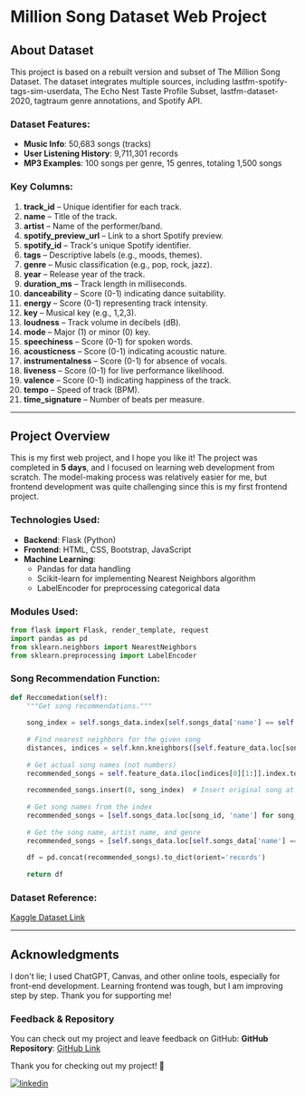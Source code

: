 # Million Song Dataset Web Project

## About Dataset

This project is based on a rebuilt version and subset of The Million Song Dataset. The dataset integrates multiple sources, including lastfm-spotify-tags-sim-userdata, The Echo Nest Taste Profile Subset, lastfm-dataset-2020, tagtraum genre annotations, and Spotify API.

### Dataset Features:

- **Music Info**: 50,683 songs (tracks)
- **User Listening History**: 9,711,301 records
- **MP3 Examples**: 100 songs per genre, 15 genres, totaling 1,500 songs

### Key Columns:

1. **track\_id** – Unique identifier for each track.
2. **name** – Title of the track.
3. **artist** – Name of the performer/band.
4. **spotify\_preview\_url** – Link to a short Spotify preview.
5. **spotify\_id** – Track's unique Spotify identifier.
6. **tags** – Descriptive labels (e.g., moods, themes).
7. **genre** – Music classification (e.g., pop, rock, jazz).
8. **year** – Release year of the track.
9. **duration\_ms** – Track length in milliseconds.
10. **danceability** – Score (0-1) indicating dance suitability.
11. **energy** – Score (0-1) representing track intensity.
12. **key** – Musical key (e.g., 1,2,3).
13. **loudness** – Track volume in decibels (dB).
14. **mode** – Major (1) or minor (0) key.
15. **speechiness** – Score (0-1) for spoken words.
16. **acousticness** – Score (0-1) indicating acoustic nature.
17. **instrumentalness** – Score (0-1) for absence of vocals.
18. **liveness** – Score (0-1) for live performance likelihood.
19. **valence** – Score (0-1) indicating happiness of the track.
20. **tempo** – Speed of track (BPM).
21. **time\_signature** – Number of beats per measure.

---

## Project Overview

This is my first web project, and I hope you like it! The project was completed in **5 days**, and I focused on learning web development from scratch. The model-making process was relatively easier for me, but frontend development was quite challenging since this is my first frontend project.

### Technologies Used:

- **Backend**: Flask (Python)
- **Frontend**: HTML, CSS, Bootstrap, JavaScript
- **Machine Learning**:
  - Pandas for data handling
  - Scikit-learn for implementing Nearest Neighbors algorithm
  - LabelEncoder for preprocessing categorical data

### Modules Used:

```python
from flask import Flask, render_template, request
import pandas as pd
from sklearn.neighbors import NearestNeighbors
from sklearn.preprocessing import LabelEncoder
```

### Song Recommendation Function:

```python
def Reccomedation(self):
    """Get song recommendations."""
    
    song_index = self.songs_data.index[self.songs_data['name'] == self.song].tolist()[0]
    
    # Find nearest neighbors for the given song
    distances, indices = self.knn.kneighbors([self.feature_data.loc[song_index]])
    
    # Get actual song names (not numbers)
    recommended_songs = self.feature_data.iloc[indices[0][1:]].index.tolist()
    
    recommended_songs.insert(0, song_index)  # Insert original song at the start
    
    # Get song names from the index
    recommended_songs = [self.songs_data.loc[song_id, 'name'] for song_id in recommended_songs]
    
    # Get the song name, artist name, and genre
    recommended_songs = [self.songs_data.loc[self.songs_data['name'] == song] for song in recommended_songs]
    
    df = pd.concat(recommended_songs).to_dict(orient='records')
    
    return df
```

### Dataset Reference:

[Kaggle Dataset Link](https://www.kaggle.com/datasets/undefinenull/million-song-dataset-spotify-lastfm)

---

## Acknowledgments

I don't lie; I used ChatGPT, Canvas, and other online tools, especially for front-end development. Learning frontend was tough, but I am improving step by step. Thank you for supporting me!

### Feedback & Repository

You can check out my project and leave feedback on GitHub:
**GitHub Repository**: [GitHub Link](https://github.com/kaali7/Music_Recommendation_ML_Model.git)

Thank you for checking out my project! 🚀

[![linkedin](https://img.shields.io/badge/linkedin-0A66C2?style=for-the-badge&logo=linkedin&logoColor=white)](https://www.linkedin.com/in/kali1479)
